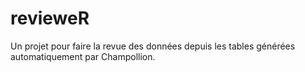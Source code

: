 # revieweR
Un projet pour faire la revue des données depuis les tables générées automatiquement par Champollion.
